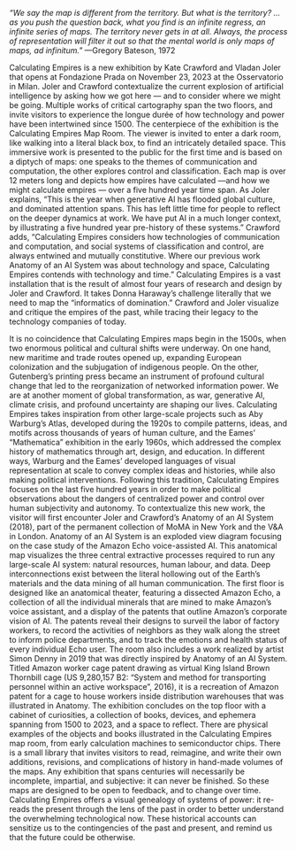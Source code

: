 *“We say the map is different from the territory. But what is the territory? ... as you push the question back, what you find is an infinite regress, an infinite series of maps. The territory never gets in at all. Always, the process of representation will filter it out so that the mental world is only maps of maps, ad infinitum."*
 —Gregory Bateson, 1972


Calculating Empires is a new exhibition by Kate Crawford and Vladan Joler that opens at Fondazione Prada on November 23, 2023 at the Osservatorio in Milan. Joler and Crawford contextualize the current explosion of artificial intelligence by asking how we got here — and to consider where we might be going. Multiple works of critical cartography span the two floors, and invite visitors to experience the longue durée of how technology and power have been intertwined since 1500. 
The centerpiece of the exhibition is the Calculating Empires Map Room. The viewer is invited to enter a dark room, like walking into a literal black box, to find an intricately detailed space. This immersive work is presented to the public for the first time and is based on a diptych of maps: one speaks to the themes of communication and computation, the other explores control and classification. Each map is over 12 meters long and depicts how empires have calculated  —and how we might calculate empires —  over a five hundred year time span. 
As Joler explains, “This is the year when generative AI has flooded global culture, and dominated attention spans. This has left little time for people to reflect on the deeper dynamics at work. We have put AI in a much longer context, by illustrating a five hundred year pre-history of these systems.” Crawford adds, “Calculating Empires considers how technologies of communication and computation, and social systems of classification and control, are always entwined and mutually constitutive. Where our previous work Anatomy of an AI System was about technology and space, Calculating Empires contends with technology and time.”
Calculating Empires is a vast installation that is the result of almost four years of research and design by Joler and Crawford. It takes Donna Haraway’s challenge literally that we need to map the “informatics of domination.” Crawford and Joler visualize and critique the empires of the past, while tracing their legacy to the technology companies of today. 

It is no coincidence that Calculating Empires maps begin in the 1500s, when two enormous political and cultural shifts were underway. On one hand, new maritime and trade routes opened up, expanding European colonization and the subjugation of indigenous people. On the other, Gutenberg’s printing press became an instrument of profound cultural change that led to the reorganization of networked information power. We are at another moment of global transformation, as war, generative AI, climate crisis, and profound uncertainty are shaping our lives.
Calculating Empires takes inspiration from other large-scale projects such as Aby Warburg’s Atlas, developed during the 1920s to compile patterns, ideas, and motifs across thousands of years of human culture, and the Eames’ “Mathematica” exhibition in the early 1960s, which addressed the complex history of mathematics through art, design, and education. In different ways, Warburg and the Eames’ developed languages of visual representation at scale to convey complex ideas and histories, while also making political interventions. Following this tradition, Calculating Empires focuses on the last five hundred years in order to make political observations about the dangers of centralized power and control over human subjectivity and autonomy.
To contextualize this new work, the visitor will first encounter Joler and Crawford’s Anatomy of an AI System (2018), part of the permanent collection of MoMA in New York and the V&A in London. Anatomy of an AI System is an exploded view diagram focusing on the case study of the Amazon Echo voice-assisted AI. This anatomical map visualizes the three central extractive processes required to run any large-scale AI system: natural resources, human labour, and data. Deep interconnections exist between the literal hollowing out of the Earth’s materials and the data mining of all human communication. 
The first floor is designed like an anatomical theater, featuring a dissected Amazon Echo, a collection of all the individual minerals that are mined to make Amazon’s voice assistant, and a display of the patents that outline Amazon’s corporate vision of AI. The patents reveal their designs to surveil the labor of factory workers, to record the activities of neighbors as they walk along the street to inform police departments, and to track the emotions and health status of every individual Echo user. 
The room also includes a work realized by artist Simon Denny in 2019 that was directly inspired by Anatomy of an AI System. Titled Amazon worker cage patent drawing as virtual King Island Brown Thornbill cage (US 9,280,157 B2: “System and method for transporting personnel within an active workspace”, 2016), it is a recreation of Amazon patent for a cage to house workers inside distribution warehouses that was illustrated in Anatomy.
The exhibition concludes on the top floor with a cabinet of curiosities, a collection of books, devices, and ephemera spanning from 1500 to 2023, and a space to reflect. There are physical examples of the objects and books illustrated in the Calculating Empires map room, from early calculation machines to semiconductor chips. There is a small library that invites visitors to read, reimagine, and write their own additions, revisions, and complications of history in hand-made volumes of the maps. Any exhibition that spans centuries will necessarily be incomplete, impartial, and subjective: it can never be finished. So these maps are designed to be open to feedback, and to change over time. 
Calculating Empires offers a visual genealogy of systems of power: it re-reads the present through the lens of the past in order to better understand the overwhelming technological now. These historical accounts can sensitize us to the contingencies of the past and present, and remind us that the future could be otherwise.